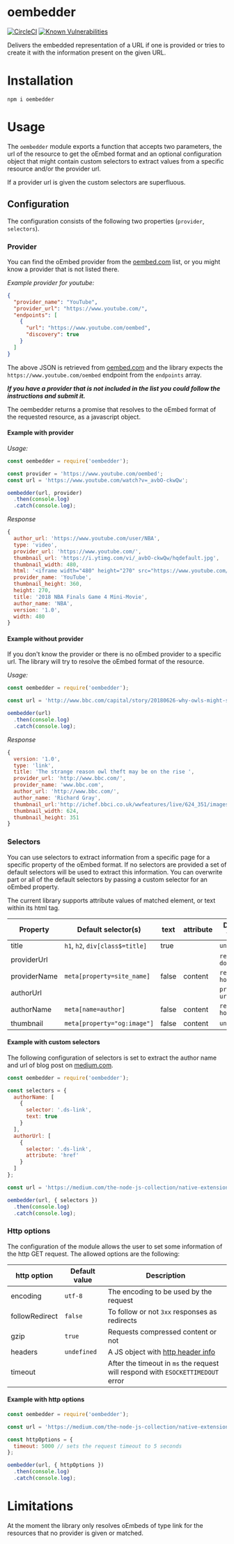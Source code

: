 # oembedder

[![CircleCI](https://circleci.com/gh/dinostheo/oembedder/tree/master.svg?style=svg)](https://circleci.com/gh/dinostheo/oembedder/tree/master) [![Known Vulnerabilities](https://snyk.io/test/github/dinostheo/oembedder/badge.svg?targetFile=package.json)](https://snyk.io/test/github/dinostheo/oembedder?targetFile=package.json)

Delivers the embedded representation of a URL if one is provided or tries to create it with the information present on the given URL.

# Installation

`npm i oembedder`

# Usage

The `oembedder` module exports a function that accepts two parameters, the url of the resource to get the oEmbed format and an optional configuration object that might contain custom selectors to extract values from a specific resource and/or the provider url.

If a provider url is given the custom selectors are superfluous.

## Configuration

The configuration consists of the following two properties (`provider`, `selectors`).

### Provider

You can find the oEmbed provider from the [oembed.com](https://oembed.com/#section7) list, or you might know a provider that is not listed there.

_Example provider for youtube:_

```json
{
  "provider_name": "YouTube",
  "provider_url": "https://www.youtube.com/",
  "endpoints": [
    {
      "url": "https://www.youtube.com/oembed",
      "discovery": true
    }
  ]
}
```

The above JSON is retrieved from [oembed.com](https://oembed.com/#section7) and the library expects the `https://www.youtube.com/oembed` endpoint from the `endpoints` array.

**_If you have a provider that is not included in the list you could follow the instructions and submit it._**

The oembedder returns a promise that resolves to the oEmbed format of the requested resource, as a javascript object.

#### Example with provider

_Usage:_

```js
const oembedder = require('oembedder');

const provider = 'https://www.youtube.com/oembed';
const url = 'https://www.youtube.com/watch?v=_avbO-ckwQw';

oembedder(url, provider)
  .then(console.log)
  .catch(console.log);
```

_Response_

```js
{
  author_url: 'https://www.youtube.com/user/NBA',
  type: 'video',
  provider_url: 'https://www.youtube.com/',
  thumbnail_url: 'https://i.ytimg.com/vi/_avbO-ckwQw/hqdefault.jpg',
  thumbnail_width: 480,
  html: '<iframe width="480" height="270" src="https://www.youtube.com/embed/_avbO-ckwQw?feature=oembed" frameborder="0" allow="autoplay; encrypted-media" allowfullscreen></iframe>',
  provider_name: 'YouTube',
  thumbnail_height: 360,
  height: 270,
  title: '2018 NBA Finals Game 4 Mini-Movie',
  author_name: 'NBA',
  version: '1.0',
  width: 480
}
```

#### Example without provider

If you don't know the provider or there is no oEmbed provider to a specific url. The library will try to resolve the oEmbed format of the resource.

_Usage:_

```js
const oembedder = require('oembedder');

const url = 'http://www.bbc.com/capital/story/20180626-why-owls-might-suffer-in-a-cashless-society';

oembedder(url)
  .then(console.log)
  .catch(console.log);
```

_Response_

```js
{
  version: '1.0',
  type: 'link',
  title: 'The strange reason owl theft may be on the rise ',
  provider_url: 'http://www.bbc.com/',
  provider_name: 'www.bbc.com',
  author_url: 'http://www.bbc.com/',
  author_name: 'Richard Gray',
  thumbnail_url:'http://ichef.bbci.co.uk/wwfeatures/live/624_351/images/live/p0/6c/29/p06c29f1.jpg',
  thumbnail_width: 624,
  thumbnail_height: 351
}
```

### Selectors

You can use selectors to extract information from a specific page for a specific property of the oEmbed format. If no selectors are provided a set of default selectors will be used to extract this information. You can overwrite part or all of the default selectors by passing a custom selector for an oEmbed property.

The current library supports attribute values of matched element, or text within its html tag.

| Property     | Default selector(s)             | text  | attribute | Default value     |
| ------------ | ------------------------------- | ----- | --------- | ----------------- |
| title        | `h1`, `h2`, `div[class$=title]` | true  |           | `undefined`       |
| providerUrl  |                                 |       |           | `resource domain` |
| providerName | `meta[property=site_name]`      | false | content   | `resource host`   |
| authorUrl    |                                 |       |           | `provider url`    |
| authorName   | `meta[name=author]`             | false | content   | `resource host`   |
| thumbnail    | `meta[property="og:image"]`     | false | content   | `unedfined`       |

#### Example with custom selectors

The following configuration of selectors is set to extract the author name and url of blog post on [medium.com](https://medium.com).

```js
const oembedder = require('oembedder');

const selectors = {
  authorName: [
    {
      selector: '.ds-link',
      text: true
    }
  ],
  authorUrl: [
    {
      selector: '.ds-link',
      attribute: 'href'
    }
  ]
};

const url = 'https://medium.com/the-node-js-collection/native-extensions-for-node-js-767e221b3d26';

oembedder(url, { selectors })
  .then(console.log)
  .catch(console.log);
```

### Http options

The configuration of the module allows the user to set some information of the http GET request. The allowed options are the following:

| http option    | Default value | Description                                                                                 |
| -------------- | ------------- | ------------------------------------------------------------------------------------------- |
| encoding       | `utf-8`       | The encoding to be used by the request                                                      |
| followRedirect | `false`       | To follow or not `3xx` responses as redirects                                               |
| gzip           | `true`        | Requests compressed content or not                                                          |
| headers        | `undefined`   | A JS object with [http header info](https://github.com/request/request#custom-http-headers) |
| timeout        |               | After the timeout in `ms` the request will respond with `ESOCKETTIMEDOUT` error             |

#### Example with http options

```js
const oembedder = require('oembedder');

const url = 'https://medium.com/the-node-js-collection/native-extensions-for-node-js-767e221b3d26';

const httpOptions = {
  timeout: 5000 // sets the request timeout to 5 seconds
};

oembedder(url, { httpOptions })
  .then(console.log)
  .catch(console.log);
```

# Limitations

At the moment the library only resolves oEmbeds of type link for the resources that no provider is given or matched.
